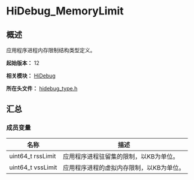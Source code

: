 # HiDebug_MemoryLimit

## 概述

应用程序进程内存限制结构类型定义。

**起始版本：** 12

**相关模块：** [HiDebug](capi-hidebug.md)

**所在头文件：** [hidebug_type.h](capi-hidebug-type-h.md)

## 汇总

### 成员变量

| 名称 | 描述 |
| -- | -- |
| uint64_t rssLimit | 应用程序进程驻留集的限制，以KB为单位。 |
| uint64_t vssLimit | 应用程序进程的虚拟内存限制，以KB为单位。 |


